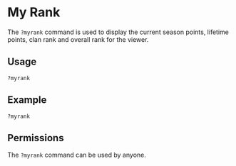 # My Rank

The `?myrank` command is used to display the current season points, lifetime points, clan rank and overall rank for the viewer.

## Usage

`?myrank`

## Example

`?myrank`

## Permissions

The `?myrank` command can be used by anyone.
